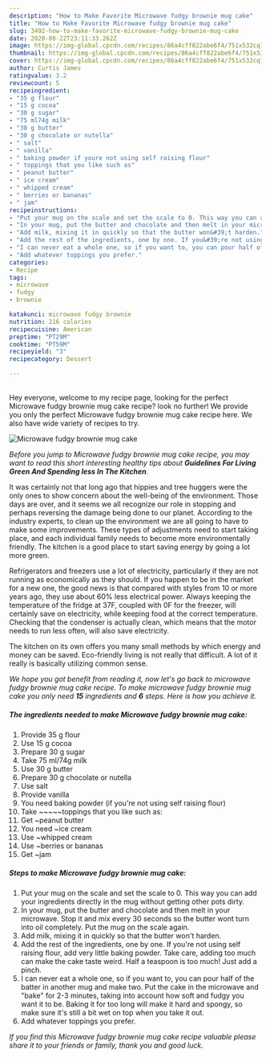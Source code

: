 ```yaml
---
description: "How to Make Favorite Microwave fudgy brownie mug cake"
title: "How to Make Favorite Microwave fudgy brownie mug cake"
slug: 3492-how-to-make-favorite-microwave-fudgy-brownie-mug-cake
date: 2020-08-22T23:11:33.262Z
image: https://img-global.cpcdn.com/recipes/86a4cff822abe6f4/751x532cq70/microwave-fudgy-brownie-mug-cake-recipe-main-photo.jpg
thumbnail: https://img-global.cpcdn.com/recipes/86a4cff822abe6f4/751x532cq70/microwave-fudgy-brownie-mug-cake-recipe-main-photo.jpg
cover: https://img-global.cpcdn.com/recipes/86a4cff822abe6f4/751x532cq70/microwave-fudgy-brownie-mug-cake-recipe-main-photo.jpg
author: Curtis James
ratingvalue: 3.2
reviewcount: 5
recipeingredient:
- "35 g flour"
- "15 g cocoa"
- "30 g sugar"
- "75 ml74g milk"
- "30 g butter"
- "30 g chocolate or nutella"
- " salt"
- " vanilla"
- " baking powder if youre not using self raising flour"
- " toppings that you like such as"
- " peanut butter"
- " ice cream"
- " whipped cream"
- " berries or bananas"
- " jam"
recipeinstructions:
- "Put your mug on the scale and set the scale to 0. This way you can add your ingredients directly in the mug without getting other pots dirty."
- "In your mug, put the butter and chocolate and then melt in your microwave. Stop it and mix every 30 seconds so the butter wont turn into oil completely. Put the mug on the scale again."
- "Add milk, mixing it in quickly so that the butter won&#39;t harden."
- "Add the rest of the ingredients, one by one. If you&#39;re not using self raising flour, add very little baking powder. Take care, adding too much can make the cake taste weird. Half a teaspoon is too much! Just add a pinch."
- "I can never eat a whole one, so if you want to, you can pour half of the batter in another mug and make two. Put the cake in the microwave and &#34;bake&#34; for 2-3 minutes, taking into account how soft and fudgy you want it to be. Baking it for too long will make it hard and spongy, so make sure it&#39;s still a bit wet on top when you take it out."
- "Add whatever toppings you prefer."
categories:
- Recipe
tags:
- microwave
- fudgy
- brownie

katakunci: microwave fudgy brownie 
nutrition: 216 calories
recipecuisine: American
preptime: "PT29M"
cooktime: "PT59M"
recipeyield: "3"
recipecategory: Dessert

---
```

<br>
Hey everyone, welcome to my recipe page, looking for the perfect Microwave fudgy brownie mug cake recipe? look no further! We provide you only the perfect Microwave fudgy brownie mug cake recipe here. We also have wide variety of recipes to try.
<br>


![Microwave fudgy brownie mug cake](https://img-global.cpcdn.com/recipes/86a4cff822abe6f4/751x532cq70/microwave-fudgy-brownie-mug-cake-recipe-main-photo.jpg)

<i>Before you jump to Microwave fudgy brownie mug cake recipe, you may want to read this short interesting healthy tips about 
<strong>Guidelines For Living Green And Spending less In The Kitchen</strong>.</i>
</br>

It was certainly not that long ago that hippies and tree huggers were the only ones to show concern about the well-being of the environment. Those days are over, and it seems we all recognize our role in stopping and perhaps reversing the damage being done to our planet. According to the industry experts, to clean up the environment we are all going to have to make some improvements. These types of adjustments need to start taking place, and each individual family needs to become more environmentally friendly. The kitchen is a good place to start saving energy by going a lot more green.

Refrigerators and freezers use a lot of electricity, particularly if they are not running as economically as they should. If you happen to be in the market for a new one, the good news is that compared with styles from 10 or more years ago, they use about 60% less electrical power. Always keeping the temperature of the fridge at 37F, coupled with 0F for the freezer, will certainly save on electricity, while keeping food at the correct temperature. Checking that the condenser is actually clean, which means that the motor needs to run less often, will also save electricity.

The kitchen on its own offers you many small methods by which energy and money can be saved. Eco-friendly living is not really that difficult. A lot of it really is basically utilizing common sense.


<i>We hope you got benefit from reading it, now let's go back to microwave fudgy brownie mug cake recipe. To make microwave fudgy brownie mug cake you only need <strong>15</strong> ingredients and <strong>6</strong> steps. Here is how you achieve it.
</i>

##### The ingredients needed to make Microwave fudgy brownie mug cake:

1. Provide 35 g flour
1. Use 15 g cocoa
1. Prepare 30 g sugar
1. Take 75 ml/74g milk
1. Use 30 g butter
1. Prepare 30 g chocolate or nutella
1. Use  salt
1. Provide  vanilla
1. You need  baking powder (if you&#39;re not using self raising flour)
1. Take  ~~~~~toppings that you like such as:
1. Get  ~peanut butter
1. You need  ~ice cream
1. Use  ~whipped cream
1. Use  ~berries or bananas
1. Get  ~jam


##### Steps to make Microwave fudgy brownie mug cake:

1. Put your mug on the scale and set the scale to 0. This way you can add your ingredients directly in the mug without getting other pots dirty.
1. In your mug, put the butter and chocolate and then melt in your microwave. Stop it and mix every 30 seconds so the butter wont turn into oil completely. Put the mug on the scale again.
1. Add milk, mixing it in quickly so that the butter won&#39;t harden.
1. Add the rest of the ingredients, one by one. If you&#39;re not using self raising flour, add very little baking powder. Take care, adding too much can make the cake taste weird. Half a teaspoon is too much! Just add a pinch.
1. I can never eat a whole one, so if you want to, you can pour half of the batter in another mug and make two. Put the cake in the microwave and &#34;bake&#34; for 2-3 minutes, taking into account how soft and fudgy you want it to be. Baking it for too long will make it hard and spongy, so make sure it&#39;s still a bit wet on top when you take it out.
1. Add whatever toppings you prefer.


<i>If you find this Microwave fudgy brownie mug cake recipe valuable please share it to your friends or family, thank you and good luck.</i>
